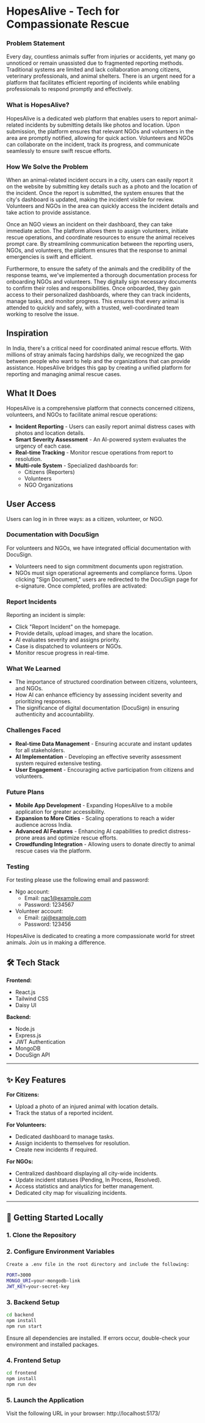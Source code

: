 # HopesAlive - Tech for Compassionate Rescue


### Problem Statement
Every day, countless animals suffer from injuries or accidents, yet many go unnoticed or remain unassisted due to fragmented reporting methods. Traditional systems are limited and lack collaboration among citizens, veterinary professionals, and animal shelters. There is an urgent need for a platform that facilitates efficient reporting of incidents while enabling professionals to respond promptly and effectively.

### What is HopesAlive?
HopesAlive is a dedicated web platform that enables users to report animal-related incidents by submitting details like photos and location. Upon submission, the platform ensures that relevant NGOs and volunteers in the area are promptly notified, allowing for quick action. Volunteers and NGOs can collaborate on the incident, track its progress, and communicate seamlessly to ensure swift rescue efforts.

### How We Solve the Problem
When an animal-related incident occurs in a city, users can easily report it on the website by submitting key details such as a photo and the location of the incident. Once the report is submitted, the system ensures that the city's dashboard is updated, making the incident visible for review. Volunteers and NGOs in the area can quickly access the incident details and take action to provide assistance.

Once an NGO views an incident on their dashboard, they can take immediate action. The platform allows them to assign volunteers, initiate rescue operations, and coordinate resources to ensure the animal receives prompt care. By streamlining communication between the reporting users, NGOs, and volunteers, the platform ensures that the response to animal emergencies is swift and efficient.

Furthermore, to ensure the safety of the animals and the credibility of the response teams, we've implemented a thorough documentation process for onboarding NGOs and volunteers. They digitally sign necessary documents to confirm their roles and responsibilities. Once onboarded, they gain access to their personalized dashboards, where they can track incidents, manage tasks, and monitor progress. This ensures that every animal is attended to quickly and safely, with a trusted, well-coordinated team working to resolve the issue.


## Inspiration

In India, there's a critical need for coordinated animal rescue efforts. With millions of stray animals facing hardships daily, we recognized the gap between people who want to help and the organizations that can provide assistance. HopesAlive bridges this gap by creating a unified platform for reporting and managing animal rescue cases.

## What It Does

HopesAlive is a comprehensive platform that connects concerned citizens, volunteers, and NGOs to facilitate animal rescue operations:

- **Incident Reporting** - Users can easily report animal distress cases with photos and location details.
- **Smart Severity Assessment** - An AI-powered system evaluates the urgency of each case.
- **Real-time Tracking** - Monitor rescue operations from report to resolution.
- **Multi-role System** - Specialized dashboards for:
  - Citizens (Reporters)
  - Volunteers
  - NGO Organizations

## User Access

Users can log in in three ways: as a citizen, volunteer, or NGO.

### Documentation with DocuSign

For volunteers and NGOs, we have integrated official documentation with DocuSign.
- Volunteers need to sign commitment documents upon registration.
- NGOs must sign operational agreements and compliance forms.
Upon clicking "Sign Document," users are redirected to the DocuSign page for e-signature.
Once completed, profiles are activated:


### Report Incidents
Reporting an incident is simple:

- Click "Report Incident" on the homepage.
- Provide details, upload images, and share the location.
- AI evaluates severity and assigns priority.
- Case is dispatched to volunteers or NGOs.
- Monitor rescue progress in real-time.



### What We Learned

- The importance of structured coordination between citizens, volunteers, and NGOs.
- How AI can enhance efficiency by assessing incident severity and prioritizing responses.
- The significance of digital documentation (DocuSign) in ensuring authenticity and accountability.

### Challenges Faced

- **Real-time Data Management** - Ensuring accurate and instant updates for all stakeholders.
- **AI Implementation** - Developing an effective severity assessment system required extensive testing.
- **User Engagement** - Encouraging active participation from citizens and volunteers.

### Future Plans

- **Mobile App Development** - Expanding HopesAlive to a mobile application for greater accessibility.
- **Expansion to More Cities** - Scaling operations to reach a wider audience across India.
- **Advanced AI Features** - Enhancing AI capabilities to predict distress-prone areas and optimize rescue efforts.
- **Crowdfunding Integration** - Allowing users to donate directly to animal rescue cases via the platform.

### Testing
For testing please use the following email and password:
- Ngo account:
   - Email: nac1@example.com
   - Password: 1234567
- Volunteer account:
   - Email: raj@example.com
   - Password: 123456


HopesAlive is dedicated to creating a more compassionate world for street animals. Join us in making a difference.




## 🛠️ Tech Stack  

**Frontend:**  
- React.js  
- Tailwind CSS  
- Daisy UI  

**Backend:**  
- Node.js  
- Express.js  
- JWT Authentication  
- MongoDB  
- DocuSign API

---

## ✨ Key Features  

**For Citizens:**  
- Upload a photo of an injured animal with location details.  
- Track the status of a reported incident.  

**For Volunteers:**  
- Dedicated dashboard to manage tasks.  
- Assign incidents to themselves for resolution.  
- Create new incidents if required.  

**For NGOs:**  
- Centralized dashboard displaying all city-wide incidents.  
- Update incident statuses (Pending, In Process, Resolved).  
- Access statistics and analytics for better management.  
- Dedicated city map for visualizing incidents.  

---

## 🚀 Getting Started Locally  

### 1. Clone the Repository  

### 2. Configure Environment Variables
```bash 
Create a .env file in the root directory and include the following:

PORT=3000
MONGO_URI=your-mongodb-link
JWT_KEY=your-secret-key
```

### 3. Backend Setup
```bash 
cd backend
npm install
npm run start
```
Ensure all dependencies are installed. If errors occur, double-check your environment and installed packages.

### 4. Frontend Setup
```bash 
cd frontend
npm install
npm run dev
```

### 5. Launch the Application
Visit the following URL in your browser:
http://localhost:5173/
